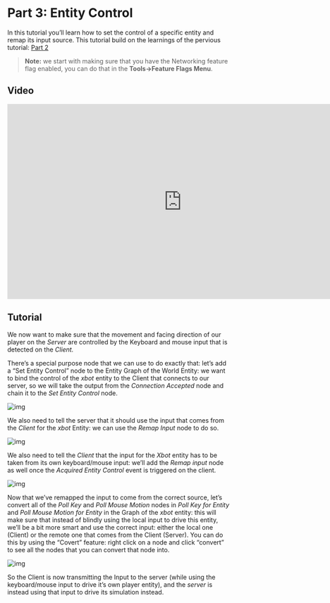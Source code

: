 # Part 3: Entity Control

In this tutorial you’ll learn how to set the control of a specific entity and remap its input source. This tutorial build on the learnings of the pervious tutorial: [Part 2]({{tutorials}}//network/animation_sample/multiple_network_instances.html)

>  **Note:**  we start with making sure that you have the Networking feature flag enabled, you can do that in the **Tools→Feature Flags Menu**. 

## Video
<iframe frameborder="0" scrolling="no" marginheight="0" marginwidth="0"width="788.54" height="443" type="text/html" src="https://www.youtube.com/embed/7nDhbiTRH8c?autoplay=0&fs=0&iv_load_policy=3&showinfo=0&rel=0&cc_load_policy=0&start=0&end=0&origin=http://ourmachinery.com"></iframe>

## Tutorial
We now want to make sure that the movement and facing direction of our player on the *Server* are controlled by the Keyboard and mouse input that is detected on the *Client.*

There’s a special purpose node that we can use to do exactly that: let’s add a “Set Entity Control” node to the Entity Graph of the World Entity: we want to bind the control of the *xbot* entity to the Client that connects to our server, so we will take the output from the *Connection Accepted* node and chain it to the *Set Entity Control* node.

![img](https://paper-attachments.dropbox.com/s_5F8ED61A9C68BDE8B9368D5E3DABD345E39CC324FB030EDE9E31314C3B7EE30F_1635342858285_image.png)

We also need to tell the server that it should use the input that comes from the *Client* for the *xbot* Entity: we can use the *Remap Input* node to do so.

![img](https://paper-attachments.dropbox.com/s_5F8ED61A9C68BDE8B9368D5E3DABD345E39CC324FB030EDE9E31314C3B7EE30F_1635342886611_image.png)

We also need to tell the *Client* that the input for the *Xbot* entity has to be taken from its own keyboard/mouse input: we’ll add the *Remap input* node as well once the *Acquired Entity Control* event is triggered on the client.

![img](https://paper-attachments.dropbox.com/s_5F8ED61A9C68BDE8B9368D5E3DABD345E39CC324FB030EDE9E31314C3B7EE30F_1635342925053_image.png)

Now that we’ve remapped the input to come from the correct source, let’s convert all of the *Poll Key* and *Poll Mouse Motion* nodes in *Poll Key for Entity* and *Poll Mouse Motion for Entity* in the Graph of the *xbot* entity: this will make sure that instead of blindly using the local input to drive this entity, we’ll be a bit more smart and use the correct input: either the local one (Client) or the remote one that comes from the Client (Server). You can do this by using the “Covert” feature: right click on a node and click “convert” to see all the nodes that you can convert that node into.

![img](https://paper-attachments.dropbox.com/s_5F8ED61A9C68BDE8B9368D5E3DABD345E39CC324FB030EDE9E31314C3B7EE30F_1635343013043_image.png)

So the Client is now transmitting the Input to the server (while using the keyboard/mouse input to drive it’s own player entity), and the *server* is instead using that input to drive its simulation instead.